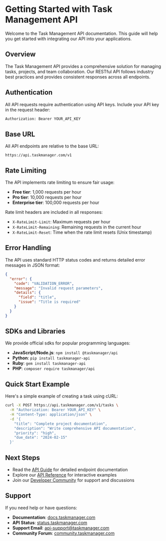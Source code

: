 # Getting Started with Task Management API

Welcome to the Task Management API documentation. This guide will help you get started with integrating our API into your applications.

## Overview

The Task Management API provides a comprehensive solution for managing tasks, projects, and team collaboration. Our RESTful API follows industry best practices and provides consistent responses across all endpoints.

## Authentication

All API requests require authentication using API keys. Include your API key in the request header:

```bash
Authorization: Bearer YOUR_API_KEY
```

## Base URL

All API endpoints are relative to the base URL:

```
https://api.taskmanager.com/v1
```

## Rate Limiting

The API implements rate limiting to ensure fair usage:

- **Free tier**: 1,000 requests per hour
- **Pro tier**: 10,000 requests per hour
- **Enterprise tier**: 100,000 requests per hour

Rate limit headers are included in all responses:

- `X-RateLimit-Limit`: Maximum requests per hour
- `X-RateLimit-Remaining`: Remaining requests in the current hour
- `X-RateLimit-Reset`: Time when the rate limit resets (Unix timestamp)

## Error Handling

The API uses standard HTTP status codes and returns detailed error messages in JSON format:

```json
{
  "error": {
    "code": "VALIDATION_ERROR",
    "message": "Invalid request parameters",
    "details": {
      "field": "title",
      "issue": "Title is required"
    }
  }
}
```

## SDKs and Libraries

We provide official sdks for popular programming languages:

- **JavaScript/Node.js**: `npm install @taskmanager/api`
- **Python**: `pip install taskmanager-api`
- **Ruby**: `gem install taskmanager-api`
- **PHP**: `composer require taskmanager/api`

## Quick Start Example

Here's a simple example of creating a task using cURL:

```bash
curl -X POST https://api.taskmanager.com/v1/tasks \
  -H "Authorization: Bearer YOUR_API_KEY" \
  -H "Content-Type: application/json" \
  -d '{
    "title": "Complete project documentation",
    "description": "Write comprehensive API documentation",
    "priority": "high",
    "due_date": "2024-02-15"
  }'
```

## Next Steps

- Read the [API Guide](api-guide.md) for detailed endpoint documentation
- Explore our [API Reference](https://docs.taskmanager.com/api) for interactive examples
- Join our [Developer Community](https://community.taskmanager.com) for support and discussions

## Support

If you need help or have questions:

- **Documentation**: [docs.taskmanager.com](https://docs.taskmanager.com)
- **API Status**: [status.taskmanager.com](https://status.taskmanager.com)
- **Support Email**: api-support@taskmanager.com
- **Community Forum**: [community.taskmanager.com](https://community.taskmanager.com) 